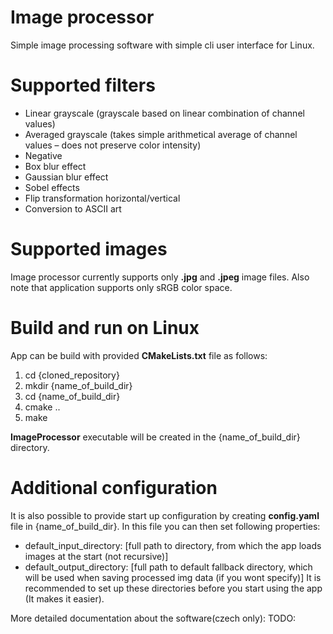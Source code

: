 # Image processor

Simple image processing software with simple cli user interface for Linux.

# Supported filters
- Linear grayscale (grayscale based on linear combination of channel values)
- Averaged grayscale (takes simple arithmetical average of channel values – does not preserve color intensity)
- Negative
- Box blur effect
- Gaussian blur effect
- Sobel effects
- Flip transformation horizontal/vertical
- Conversion to ASCII art

# Supported images
Image processor currently supports only **.jpg** and **.jpeg** image files. Also note that application supports only sRGB color space.

# Build and run on Linux
App can be build with provided **CMakeLists.txt** file as follows:
1. cd {cloned_repository}
2. mkdir {name_of_build_dir}
3. cd {name_of_build_dir}
4. cmake ..
5. make

**ImageProcessor** executable will be created in the {name_of_build_dir} directory.

# Additional configuration
It is also possible to provide start up configuration by creating **config.yaml** file in {name_of_build_dir}. In this file you can then set following properties:
- default_input_directory: [full path to directory, from which the app loads images at the start (not recursive)]
- default_output_directory: [full path to default fallback directory, which will be used when saving processed img data (if you wont specify)]
It is recommended to set up these directories before you start using the app (It makes it easier). 

More detailed documentation about the software(czech only): TODO:
